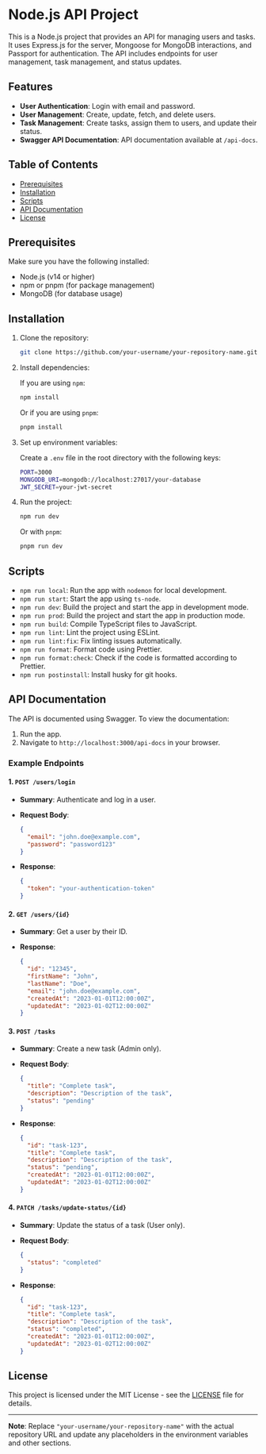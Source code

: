 # Node.js API Project

This is a Node.js project that provides an API for managing users and tasks. It uses Express.js for the server, Mongoose for MongoDB interactions, and Passport for authentication. The API includes endpoints for user management, task management, and status updates.

## Features

- **User Authentication**: Login with email and password.
- **User Management**: Create, update, fetch, and delete users.
- **Task Management**: Create tasks, assign them to users, and update their status.
- **Swagger API Documentation**: API documentation available at `/api-docs`.

## Table of Contents

- [Prerequisites](#prerequisites)
- [Installation](#installation)
- [Scripts](#scripts)
- [API Documentation](#api-documentation)
- [License](#license)

## Prerequisites

Make sure you have the following installed:

- Node.js (v14 or higher)
- npm or pnpm (for package management)
- MongoDB (for database usage)

## Installation

1. Clone the repository:

    ```bash
    git clone https://github.com/your-username/your-repository-name.git
    ```

2. Install dependencies:

    If you are using `npm`:

    ```bash
    npm install
    ```

    Or if you are using `pnpm`:

    ```bash
    pnpm install
    ```

3. Set up environment variables:

    Create a `.env` file in the root directory with the following keys:

    ```bash
    PORT=3000
    MONGODB_URI=mongodb://localhost:27017/your-database
    JWT_SECRET=your-jwt-secret
    ```

4. Run the project:

    ```bash
    npm run dev
    ```

    Or with `pnpm`:

    ```bash
    pnpm run dev
    ```

## Scripts

- `npm run local`: Run the app with `nodemon` for local development.
- `npm run start`: Start the app using `ts-node`.
- `npm run dev`: Build the project and start the app in development mode.
- `npm run prod`: Build the project and start the app in production mode.
- `npm run build`: Compile TypeScript files to JavaScript.
- `npm run lint`: Lint the project using ESLint.
- `npm run lint:fix`: Fix linting issues automatically.
- `npm run format`: Format code using Prettier.
- `npm run format:check`: Check if the code is formatted according to Prettier.
- `npm run postinstall`: Install husky for git hooks.

## API Documentation

The API is documented using Swagger. To view the documentation:

1. Run the app.
2. Navigate to `http://localhost:3000/api-docs` in your browser.

### Example Endpoints

#### 1. `POST /users/login`
- **Summary**: Authenticate and log in a user.
- **Request Body**:

    ```json
    {
      "email": "john.doe@example.com",
      "password": "password123"
    }
    ```

- **Response**:

    ```json
    {
      "token": "your-authentication-token"
    }
    ```

#### 2. `GET /users/{id}`
- **Summary**: Get a user by their ID.
- **Response**:

    ```json
    {
      "id": "12345",
      "firstName": "John",
      "lastName": "Doe",
      "email": "john.doe@example.com",
      "createdAt": "2023-01-01T12:00:00Z",
      "updatedAt": "2023-01-02T12:00:00Z"
    }
    ```

#### 3. `POST /tasks`
- **Summary**: Create a new task (Admin only).
- **Request Body**:

    ```json
    {
      "title": "Complete task",
      "description": "Description of the task",
      "status": "pending"
    }
    ```

- **Response**:

    ```json
    {
      "id": "task-123",
      "title": "Complete task",
      "description": "Description of the task",
      "status": "pending",
      "createdAt": "2023-01-01T12:00:00Z",
      "updatedAt": "2023-01-02T12:00:00Z"
    }
    ```

#### 4. `PATCH /tasks/update-status/{id}`
- **Summary**: Update the status of a task (User only).
- **Request Body**:

    ```json
    {
      "status": "completed"
    }
    ```

- **Response**:

    ```json
    {
      "id": "task-123",
      "title": "Complete task",
      "description": "Description of the task",
      "status": "completed",
      "createdAt": "2023-01-01T12:00:00Z",
      "updatedAt": "2023-01-02T12:00:00Z"
    }
    ```

## License

This project is licensed under the MIT License - see the [LICENSE](LICENSE) file for details.

---

**Note**: Replace `"your-username/your-repository-name"` with the actual repository URL and update any placeholders in the environment variables and other sections.
